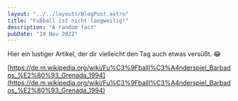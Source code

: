 ```yaml
---
layout: "../../layouts/BlogPost.astro"
title: "Fußball ist nicht langweilig!"
description: "A random fact"
pubDate: "19 Nov 2022"
---
```


Hier ein lustiger Artikel, der dir vielleicht den Tag auch etwas versüßt. 😂

[https://de.m.wikipedia.org/wiki/Fu%C3%9Fballl%C3%A4nderspiel_Barbados_%E2%80%93_Grenada_1994](https://de.m.wikipedia.org/wiki/Fu%C3%9Fballl%C3%A4nderspiel_Barbados_%E2%80%93_Grenada_1994)